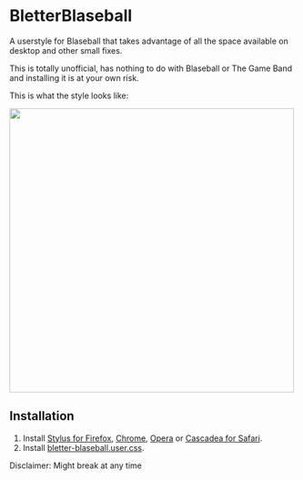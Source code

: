 # BletterBlaseball
A userstyle for Blaseball that takes advantage of all the space available on desktop and other small fixes.

This is totally unofficial, has nothing to do with Blaseball or The Game Band and installing it is at your own risk.

This is what the style looks like:

<img src="https://i.imgur.com/zPNTHlF.png" width=500>

## Installation
1. Install [Stylus for Firefox](https://addons.mozilla.org/en-US/firefox/addon/styl-us/), [Chrome](https://chrome.google.com/webstore/detail/stylus/clngdbkpkpeebahjckkjfobafhncgmne), [Opera](https://addons.opera.com/en-gb/extensions/details/stylus/) or [Cascadea for Safari](https://cascadea.app/).
2. Install [bletter-blaseball.user.css](https://raw.githubusercontent.com/Snukii/BletterBlaseball/master/bletter-blaseball.user.css).



Disclaimer: Might break at any time
